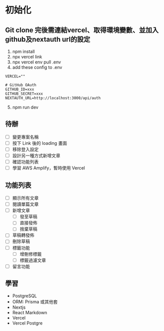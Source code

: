 # 初始化

## Git clone 完後需連結vercel、取得環境變數、並加入github及nextauth url的設定
1. npm install
2. npx vercel link
3. npx vercel env pull .env
4. add these config to .env

```
VERCEL=""

# GitHub OAuth
GITHUB_ID=xxx
GITHUB_SECRET=xxx
NEXTAUTH_URL=http://localhost:3000/api/auth
```

5. npm run dev
<!-- npx prisma generate -->

## 待辦
- [ ] 變更專案名稱
- [ ] 按下 Link 後的 loading 畫面
- [ ] 移除登入設定
- [ ] 設計另一種方式新增文章
- [ ] 確認功能列表
- [ ] 學習 AWS Amplify，暫時使用 Vercel

## 功能列表
- [ ] 顯示所有文章
- [ ] 閱讀單篇文章
- [ ] 新增文章
    - [ ] 發至草稿
    - [ ] 直接發佈
    - [ ] 捨棄草稿
- [ ] 草稿轉發佈
- [ ] 刪除草稿
- [ ] 標籤功能
    - [ ] 增刪修標籤
    - [ ] 標籤過濾文章
- [ ] 留言功能

## 學習
- PostgreSQL
- ORM: Prisma 或其他套
- Nextjs
- React Markdown
- Vercel
- Vercel Postgre
